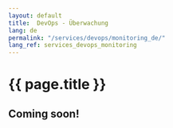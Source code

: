 ```yaml
---
layout: default
title:  DevOps - Überwachung
lang: de
permalink: "/services/devops/monitoring_de/"
lang_ref: services_devops_monitoring
---
```

# {{ page.title }}
## Coming soon!
